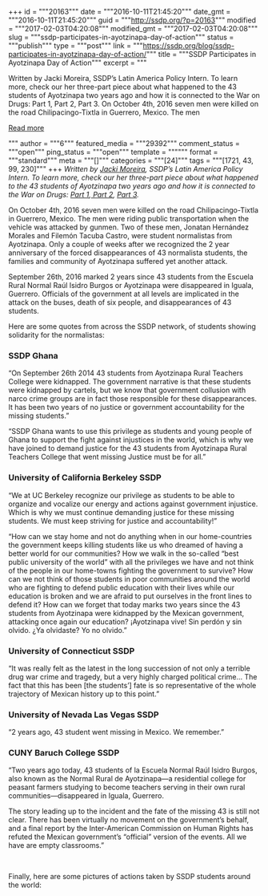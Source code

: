+++
id = """20163"""
date = """2016-10-11T21:45:20"""
date_gmt = """2016-10-11T21:45:20"""
guid = """http://ssdp.org/?p=20163"""
modified = """2017-02-03T04:20:08"""
modified_gmt = """2017-02-03T04:20:08"""
slug = """ssdp-participates-in-ayotzinapa-day-of-action"""
status = """publish"""
type = """post"""
link = """https://ssdp.org/blog/ssdp-participates-in-ayotzinapa-day-of-action/"""
title = """SSDP Participates in Ayotzinapa Day of Action"""
excerpt = """<p>Written by Jacki Moreira, SSDP&#8217;s Latin America Policy Intern. To learn more, check our her three-part piece about what happened to the 43 students of Ayotzinapa two years ago and how it is connected to the War on Drugs: Part 1, Part 2, Part 3. On October 4th, 2016 seven men were killed on the road Chilipacingo-Tixtla in Guerrero, Mexico. The men</p>
<div class="h10"></div>
<p><a class="more-link2 flat" href="https://ssdp.org/blog/ssdp-participates-in-ayotzinapa-day-of-action/">Read more</a></p>
"""
author = """6"""
featured_media = """29392"""
comment_status = """open"""
ping_status = """open"""
template = """"""
format = """standard"""
meta = """[]"""
categories = """[24]"""
tags = """[1721, 43, 99, 230]"""
+++
<em>Written by <a href="http://ssdp.org/about/staff/jacki-moreira/">Jacki Moreira</a>, SSDP&#8217;s Latin America Policy Intern. To learn more, check our her three-part piece about what happened to the 43 students of Ayotzinapa two years ago and how it is connected to the War on Drugs: <a href="http://ssdp.org/news/blog/call-to-action-demand-justice-for-ayotzinapa-victims-and-an-end-to-state-sponsored-repression/">Part 1</a>,<a href="http://ssdp.org/news/blog/why-hasnt-there-been-any-justice-for-the-victims-of-ayotzinapa/"> Part 2</a>, <a href="http://ssdp.org/news/blog/ayotzinapa-how-heroin-trafficking-mining-and-us-foreign-policy-played-a-role/">Part 3</a>.</em>

<span style="font-weight: 400;">On October 4</span><span style="font-weight: 400;">th</span><span style="font-weight: 400;">, 2016 seven men were killed on the road Chilipacingo-Tixtla in Guerrero, Mexico. The men were riding public transportation when the vehicle was attacked by gunmen. Two of these men, Jonatan Hernández Morales and Filemón Tacuba Castro, were student normalistas from Ayotzinapa. Only a couple of weeks after we recognized the 2 year anniversary of the forced disappearances of 43 normalista students, the families and community of Ayotzinapa suffered yet another attack. </span>

<span style="font-weight: 400;">September 26</span><span style="font-weight: 400;">th</span><span style="font-weight: 400;">, 2016 marked 2 years since 43 students from the Escuela Rural Normal Raúl Isidro Burgos or Ayotzinapa were disappeared in Iguala, Guerrero. Officials of the government at all levels are implicated in the attack on the buses, death of six people, and disappearances of 43 students.</span>

<span style="font-weight: 400;">Here are some quotes from across the SSDP network, of students showing solidarity for the normalistas:</span>
<h3>SSDP Ghana</h3>
<span style="font-weight: 400;">&#8220;On September 26th 2014 43 students from Ayotzinapa Rural Teachers College were kidnapped. The government narrative is that these students were kidnapped by cartels, but we know that government collusion with narco crime groups are in fact those responsible for these disappearances. It has been two years of no justice or government accountability for the missing students.&#8221;</span>

<span style="font-weight: 400;">&#8220;SSDP Ghana wants to use this privilege as students and young people of Ghana to support the fight against injustices in the world, which is why we have joined to demand justice for the 43 students from Ayotzinapa Rural Teachers College that went missing Justice must be for all.&#8221;</span>
<h3>University of California Berkeley SSDP</h3>
<span style="font-weight: 400;">&#8220;We at UC Berkeley recognize our privilege as students to be able to organize and vocalize our energy and actions against government injustice. Which is why we must continue demanding justice for these missing students. We must keep striving for justice and accountability!&#8221;</span>

<span style="font-weight: 400;">&#8220;How can we stay home and not do anything when in our home-countries the government keeps killing students like us who dreamed of having a better world for our communities? How we walk in the so-called &#8220;best public university of the world&#8221; with all the privileges we have and not think of the people in our home-towns fighting the government to survive? How can we not think of those students in poor communities around the world who are fighting to defend public education with their lives while our education is broken and we are afraid to put ourselves in the front lines to defend it? How can we forget that today marks two years since the 43 students from Ayotzinapa were kidnapped by the Mexican government, attacking once again our education?</span> <span style="font-weight: 400;">¡Ayotzinapa vive! Sin perdón y sin olvido. ¿Ya olvidaste? Yo no olvido.&#8221;</span>
<h3>University of Connecticut SSDP</h3>
<span style="font-weight: 400;">&#8220;It was really felt as the latest in the long succession of not only a terrible drug war crime and tragedy, but a very highly charged political crime… The fact that this has been [the students’] fate is so representative of the whole trajectory of Mexican history up to this point.”</span>
<h3>University of Nevada Las Vegas SSDP</h3>
<span style="font-weight: 400;">&#8220;2 years ago, 43 student went missing in Mexico. We remember.&#8221;</span>
<h3>CUNY Baruch College SSDP</h3>
<span style="font-weight: 400;">&#8220;Two years ago today, 43 students of la Escuela Normal Raúl Isidro Burgos, also known as the Normal Rural de Ayotzinapa—a residential college for peasant farmers studying to become teachers serving in their own rural communities—disappeared in Iguala, Guerrero.</span>

<span style="font-weight: 400;">The story leading up to the incident and the fate of the missing 43 is still not clear. There has been virtually no movement on the government’s behalf, and a final report by the Inter-American Commission on Human Rights has refuted the Mexican government’s “official” version of the events. All we have are empty classrooms.&#8221;</span>

&nbsp;

Finally, here are some pictures of actions taken by SSDP students around the world:

&nbsp;



&nbsp;

&nbsp;

&nbsp;

&nbsp;
